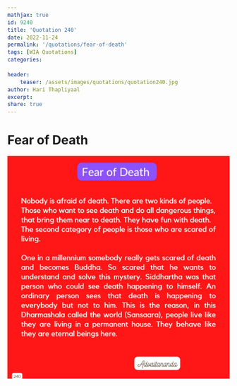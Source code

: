 ```yaml
---
mathjax: true
id: 9240
title: 'Quotation 240'
date: 2022-11-24
permalink: '/quotations/fear-of-death'
tags: [WIA Quotations] 
categories: 

header:
    teaser: /assets/images/quotations/quotation240.jpg
author: Hari Thapliyaal 
excerpt:
share: true 
---
```


# Fear of Death

![Fear of Death](/assets/images/quotations/quotation240.jpg)
